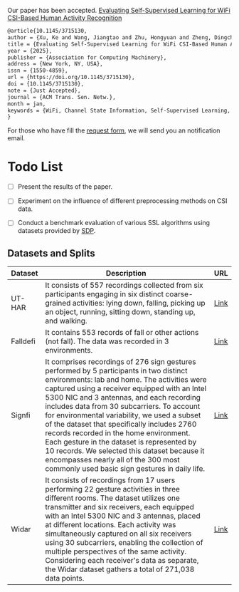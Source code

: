 Our paper has been accepted.  [Evaluating Self-Supervised Learning for WiFi CSI-Based Human Activity Recognition](https://dl.acm.org/doi/10.1145/3715130)
```latex
@article{10.1145/3715130,
author = {Xu, Ke and Wang, Jiangtao and Zhu, Hongyuan and Zheng, Dingchang},
title = {Evaluating Self-Supervised Learning for WiFi CSI-Based Human Activity Recognition},
year = {2025},
publisher = {Association for Computing Machinery},
address = {New York, NY, USA},
issn = {1550-4859},
url = {https://doi.org/10.1145/3715130},
doi = {10.1145/3715130},
note = {Just Accepted},
journal = {ACM Trans. Sen. Netw.},
month = jan,
keywords = {WiFi, Channel State Information, Self-Supervised Learning, Human Activity Recognition}
}
```
For those who have fill the [request form](https://docs.google.com/forms/d/e/1FAIpQLScgXk6Ok33BL4S49cVRtQ-65mZu1Q1qZHgqFvtNEmCUBCfniA/viewform?usp=sf_link), we will send you an notification email.


# Todo List
- [ ] Present the results of the paper.
- [ ] Experiment on the influence of different preprocessing methods on CSI data.
- [ ] Conduct a benchmark evaluation of various SSL algorithms using datasets provided by [SDP](http://www.sdp8.org/).


## Datasets and Splits

| Dataset | Description | URL |
| ----- | ----------- | ---- |
| UT-HAR | It consists of 557 recordings collected from six participants engaging in six distinct coarse-grained activities: lying down, falling, picking up an object, running, sitting down, standing up, and walking. | [Link](https://github.com/ermongroup/Wifi_Activity_Recognition) |
| Falldefi | It contains 553 records of fall or other actions (not fall). The data was recorded in 3 environments.| [Link](https://github.com/dmsp123/FallDeFi) |
| Signfi | It comprises recordings of 276 sign gestures performed by 5 participants in two distinct environments: lab and home. The activities were captured using a receiver equipped with an Intel 5300 NIC and 3 antennas, and each recording includes data from 30 subcarriers.  To account for environmental variability, we used a subset of the dataset that specifically includes 2760 records recorded in the home environment.  Each gesture in the dataset is represented by 10 records. We selected this dataset because it encompasses nearly all of the 300 most commonly used basic sign gestures in daily life. | [Link](https://yongsen.github.io/SignFi/) |
| Widar | It consists of recordings from 17 users performing 22 gesture activities in three different rooms. The dataset utilizes one transmitter and six receivers, each equipped with an Intel 5300 NIC and 3 antennas, placed at different locations. Each activity was simultaneously captured on all six receivers using 30 subcarriers, enabling the collection of multiple perspectives of the same activity. Considering each receiver's data as separate, the Widar dataset gathers a total of 271,038 data points. | [Link](http://tns.thss.tsinghua.edu.cn/widar3.0/) |




